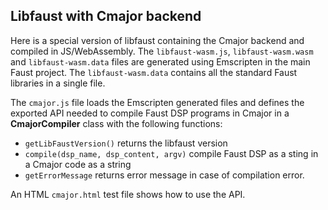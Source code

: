 
## Libfaust with Cmajor backend 

Here is a special version of libfaust containing the Cmajor backend and compiled in JS/WebAssembly. The `libfaust-wasm.js`, `libfaust-wasm.wasm` and `libfaust-wasm.data` files are generated using Emscripten in the main Faust project. The `libfaust-wasm.data` contains all the standard Faust libraries in a single file.

The `cmajor.js` file loads the Emscripten generated files and defines the exported API needed to compile Faust DSP programs in Cmajor in a  **CmajorCompiler** class with the following functions: 

- `getLibFaustVersion()` returns the libfaust version
- `compile(dsp_name, dsp_content, argv)` compile Faust DSP as a sting in a Cmajor code as a string
- `getErrorMessage` returns error message in case of compilation error.

An HTML `cmajor.html` test file shows how to use the API.

